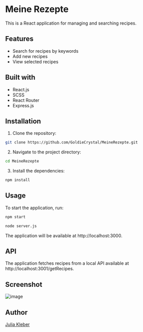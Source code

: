 # Meine Rezepte

This is a React application for managing and searching recipes.

## Features

- Search for recipes by keywords
- Add new recipes
- View selected recipes

## Built with

- React.js
- SCSS
- React Router
- Express.js

## Installation

1. Clone the repository:

  ```bash
  git clone https://github.com/GoldieCrystal/MeineRezepte.git
  ```

2. Navigate to the project directory:

  ```bash
  cd MeineRezepte
  ```

3. Install the dependencies:

  ```bash
  npm install
  ```

## Usage

To start the application, run:

  ```bash
  npm start
  ```

  ```bash
  node server.js
  ```

The application will be available at http://localhost:3000.

## API

The application fetches recipes from a local API available at http://localhost:3001/getRecipes.

## Screenshot

![image](https://github.com/GoldieCrystal/MeineRezepte/assets/142741980/bde0c97e-6ad4-4d4f-aee4-a2a5ddc4d6a1)

## Author

[Julia Kleber](https://github.com/JuliaKleber)
